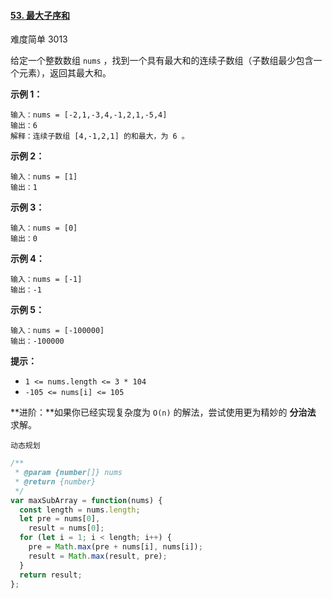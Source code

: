 #### [53. 最大子序和](https://leetcode-cn.com/problems/maximum-subarray/)

难度简单 3013

给定一个整数数组 `nums` ，找到一个具有最大和的连续子数组（子数组最少包含一个元素），返回其最大和。

**示例 1：**

```
输入：nums = [-2,1,-3,4,-1,2,1,-5,4]
输出：6
解释：连续子数组 [4,-1,2,1] 的和最大，为 6 。
```

**示例 2：**

```
输入：nums = [1]
输出：1
```

**示例 3：**

```
输入：nums = [0]
输出：0
```

**示例 4：**

```
输入：nums = [-1]
输出：-1
```

**示例 5：**

```
输入：nums = [-100000]
输出：-100000
```

**提示：**

- `1 <= nums.length <= 3 * 104`
- `-105 <= nums[i] <= 105`

**进阶：**如果你已经实现复杂度为 `O(n)` 的解法，尝试使用更为精妙的 **分治法** 求解。

`动态规划`

```js
/**
 * @param {number[]} nums
 * @return {number}
 */
var maxSubArray = function(nums) {
  const length = nums.length;
  let pre = nums[0],
    result = nums[0];
  for (let i = 1; i < length; i++) {
    pre = Math.max(pre + nums[i], nums[i]);
    result = Math.max(result, pre);
  }
  return result;
};
```
